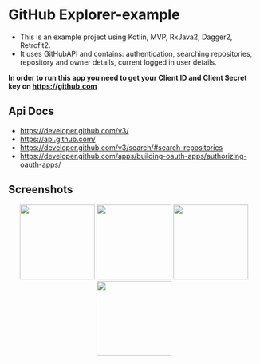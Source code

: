 # GitHub Explorer-example

- This is an example project using Kotlin, MVP, RxJava2, Dagger2, Retrofit2.
- It uses GitHubAPI and contains: authentication, searching repositories, repository and owner details, current logged in user details.

**In order to run this app you need to get your Client ID and Client Secret key on https://github.com**

## Api Docs

- https://developer.github.com/v3/
- https://api.github.com/
- https://developer.github.com/v3/search/#search-repositories
- https://developer.github.com/apps/building-oauth-apps/authorizing-oauth-apps/

## Screenshots
<p align="center">
<img src="http://i66.tinypic.com/24aybl3.jpg" width="150">
<img src="http://i65.tinypic.com/2wee5nr.jpg" width="150">
<img src="http://i65.tinypic.com/ehgmqx.jpg" width="150">
<img src="http://i63.tinypic.com/hsqg7q.jpg" width="150">
</p>



